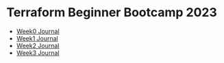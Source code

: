 # Terraform Beginner Bootcamp 2023

- [Week0 Journal](journal/week0.md)
- [Week1 Journal](journal/week1.md)
- [Week2 Journal](journal/week2.md)
- [Week3 Journal](journal/week3.md)
